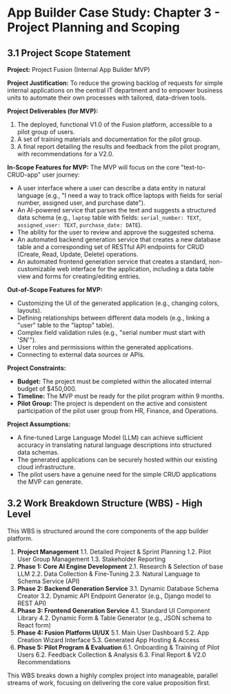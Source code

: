 # App Builder Case Study: Chapter 3 - Project Planning and Scoping

## 3.1 Project Scope Statement

**Project:** Project Fusion (Internal App Builder MVP)

**Project Justification:** To reduce the growing backlog of requests for simple internal applications on the central IT department and to empower business units to automate their own processes with tailored, data-driven tools.

**Project Deliverables (for MVP):**
1.  The deployed, functional V1.0 of the Fusion platform, accessible to a pilot group of users.
2.  A set of training materials and documentation for the pilot group.
3.  A final report detailing the results and feedback from the pilot program, with recommendations for a V2.0.

**In-Scope Features for MVP:**
The MVP will focus on the core "text-to-CRUD-app" user journey:
-   A user interface where a user can describe a data entity in natural language (e.g., "I need a way to track office laptops with fields for serial number, assigned user, and purchase date").
-   An AI-powered service that parses the text and suggests a structured data schema (e.g., `laptop` table with fields: `serial_number: TEXT`, `assigned_user: TEXT`, `purchase_date: DATE`).
-   The ability for the user to review and approve the suggested schema.
-   An automated backend generation service that creates a new database table and a corresponding set of RESTful API endpoints for CRUD (Create, Read, Update, Delete) operations.
-   An automated frontend generation service that creates a standard, non-customizable web interface for the application, including a data table view and forms for creating/editing entries.

**Out-of-Scope Features for MVP:**
-   Customizing the UI of the generated application (e.g., changing colors, layouts).
-   Defining relationships between different data models (e.g., linking a "user" table to the "laptop" table).
-   Complex field validation rules (e.g., "serial number must start with 'SN'").
-   User roles and permissions within the generated applications.
-   Connecting to external data sources or APIs.

**Project Constraints:**
-   **Budget:** The project must be completed within the allocated internal budget of $450,000.
-   **Timeline:** The MVP must be ready for the pilot program within 9 months.
-   **Pilot Group:** The project is dependent on the active and consistent participation of the pilot user group from HR, Finance, and Operations.

**Project Assumptions:**
-   A fine-tuned Large Language Model (LLM) can achieve sufficient accuracy in translating natural language descriptions into structured data schemas.
-   The generated applications can be securely hosted within our existing cloud infrastructure.
-   The pilot users have a genuine need for the simple CRUD applications the MVP can generate.

## 3.2 Work Breakdown Structure (WBS) - High Level

This WBS is structured around the core components of the app builder platform.

1.  **Project Management**
    1.1. Detailed Project & Sprint Planning
    1.2. Pilot User Group Management
    1.3. Stakeholder Reporting
2.  **Phase 1: Core AI Engine Development**
    2.1. Research & Selection of base LLM
    2.2. Data Collection & Fine-Tuning
    2.3. Natural Language to Schema Service (API)
3.  **Phase 2: Backend Generation Service**
    3.1. Dynamic Database Schema Creator
    3.2. Dynamic API Endpoint Generator (e.g., Django model to REST API)
4.  **Phase 3: Frontend Generation Service**
    4.1. Standard UI Component Library
    4.2. Dynamic Form & Table Generator (e.g., JSON schema to React form)
5.  **Phase 4: Fusion Platform UI/UX**
    5.1. Main User Dashboard
    5.2. App Creation Wizard Interface
    5.3. Generated App Hosting & Access
6.  **Phase 5: Pilot Program & Evaluation**
    6.1. Onboarding & Training of Pilot Users
    6.2. Feedback Collection & Analysis
    6.3. Final Report & V2.0 Recommendations

This WBS breaks down a highly complex project into manageable, parallel streams of work, focusing on delivering the core value proposition first.
